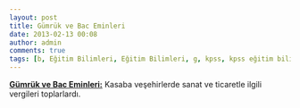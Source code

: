 ```yaml
---
layout: post
title: Gümrük ve Bac Eminleri
date: 2013-02-13 00:08
author: admin
comments: true
tags: [b, Eğitim Bilimleri, Eğitim Bilimleri, g, kpss, kpss eğitim bilimleri, Kpss Sözlük]
---
```

<b><span style="text-decoration: underline;">Gümrük ve Bac Eminleri:</span></b> Kasaba veşehirlerde sanat ve ticaretle ilgili vergileri toplarlardı.
